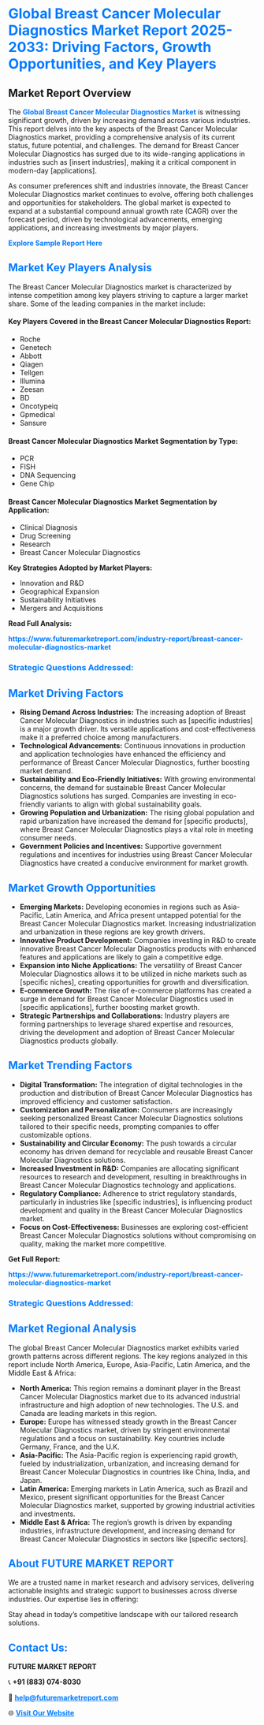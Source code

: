 <h1 style="color: #007BFF;">Global Breast Cancer Molecular Diagnostics Market Report 2025-2033: Driving Factors, Growth Opportunities, and Key Players</h1>

<section id="overview">
<h2>Market Report Overview</h2>
<p>The <a href="https://www.futuremarketreport.com/industry-report/breast-cancer-molecular-diagnostics-market" style="color: #007BFF; text-decoration: none;"><strong>Global Breast Cancer Molecular Diagnostics Market</strong></a> is witnessing significant growth, driven by increasing demand across various industries. This report delves into the key aspects of the Breast Cancer Molecular Diagnostics market, providing a comprehensive analysis of its current status, future potential, and challenges. The demand for Breast Cancer Molecular Diagnostics has surged due to its wide-ranging applications in industries such as [insert industries], making it a critical component in modern-day [applications].</p>
<p>As consumer preferences shift and industries innovate, the Breast Cancer Molecular Diagnostics market continues to evolve, offering both challenges and opportunities for stakeholders. The global market is expected to expand at a substantial compound annual growth rate (CAGR) over the forecast period, driven by technological advancements, emerging applications, and increasing investments by major players.</p>
</section>

<section id="overview">
<p><a href="https://www.futuremarketreport.com/request-sample/reportId=123146" style="color: #007BFF; text-decoration: none;"><strong>Explore Sample Report Here</strong></a></p>
</section>

<section id="key-players">
<h2 style="color: #007BFF;">Market Key Players Analysis</h2>
<p>The Breast Cancer Molecular Diagnostics market is characterized by intense competition among key players striving to capture a larger market share. Some of the leading companies in the market include:</p>
<h4>Key Players Covered in the Breast Cancer Molecular Diagnostics Report:</h4>
<ul><li>Roche</li><li>Genetech</li><li>Abbott</li><li>Qiagen</li><li>Tellgen</li><li>Illumina</li><li>Zeesan</li><li>BD</li><li>Oncotypeiq</li><li>Gpmedical</li><li>Sansure</li></ul>
<h4>Breast Cancer Molecular Diagnostics Market Segmentation by Type:</h4>
<ul><li>PCR</li><li>FISH</li><li>DNA Sequencing</li><li>Gene Chip</li></ul>

<h4>Breast Cancer Molecular Diagnostics Market Segmentation by Application:</h4>
<ul><li>Clinical Diagnosis</li><li>Drug Screening</li><li>Research</li><li>Breast Cancer Molecular Diagnostics</li></ul>
<p><strong>Key Strategies Adopted by Market Players:</strong></p>
<ul>
<li>Innovation and R&D</li>
<li>Geographical Expansion</li>
<li>Sustainability Initiatives</li>
<li>Mergers and Acquisitions</li>
</ul>
</section>

<section>
<p><strong>Read Full Analysis: </strong></p><a href="https://www.futuremarketreport.com/industry-report/breast-cancer-molecular-diagnostics-market" style="color: #007BFF; text-decoration: none;"><strong>https://www.futuremarketreport.com/industry-report/breast-cancer-molecular-diagnostics-market</strong></a>
<h3 style="color: #007BFF;">Strategic Questions Addressed:</h3>
</section>

<section id="driving-factors">
<h2 style="color: #007BFF;">Market Driving Factors</h2>
<ul>
<li><strong>Rising Demand Across Industries:</strong> The increasing adoption of Breast Cancer Molecular Diagnostics in industries such as [specific industries] is a major growth driver. Its versatile applications and cost-effectiveness make it a preferred choice among manufacturers.</li>
<li><strong>Technological Advancements:</strong> Continuous innovations in production and application technologies have enhanced the efficiency and performance of Breast Cancer Molecular Diagnostics, further boosting market demand.</li>
<li><strong>Sustainability and Eco-Friendly Initiatives:</strong> With growing environmental concerns, the demand for sustainable Breast Cancer Molecular Diagnostics solutions has surged. Companies are investing in eco-friendly variants to align with global sustainability goals.</li>
<li><strong>Growing Population and Urbanization:</strong> The rising global population and rapid urbanization have increased the demand for [specific products], where Breast Cancer Molecular Diagnostics plays a vital role in meeting consumer needs.</li>
<li><strong>Government Policies and Incentives:</strong> Supportive government regulations and incentives for industries using Breast Cancer Molecular Diagnostics have created a conducive environment for market growth.</li>
</ul>
</section>

<section id="growth-opportunities">
<h2 style="color: #007BFF;">Market Growth Opportunities</h2>
<ul>
<li><strong>Emerging Markets:</strong> Developing economies in regions such as Asia-Pacific, Latin America, and Africa present untapped potential for the Breast Cancer Molecular Diagnostics market. Increasing industrialization and urbanization in these regions are key growth drivers.</li>
<li><strong>Innovative Product Development:</strong> Companies investing in R&D to create innovative Breast Cancer Molecular Diagnostics products with enhanced features and applications are likely to gain a competitive edge.</li>
<li><strong>Expansion into Niche Applications:</strong> The versatility of Breast Cancer Molecular Diagnostics allows it to be utilized in niche markets such as [specific niches], creating opportunities for growth and diversification.</li>
<li><strong>E-commerce Growth:</strong> The rise of e-commerce platforms has created a surge in demand for Breast Cancer Molecular Diagnostics used in [specific applications], further boosting market growth.</li>
<li><strong>Strategic Partnerships and Collaborations:</strong> Industry players are forming partnerships to leverage shared expertise and resources, driving the development and adoption of Breast Cancer Molecular Diagnostics products globally.</li>
</ul>
</section>

<section id="trending-factors">
<h2 style="color: #007BFF;">Market Trending Factors</h2>
<ul>
<li><strong>Digital Transformation:</strong> The integration of digital technologies in the production and distribution of Breast Cancer Molecular Diagnostics has improved efficiency and customer satisfaction.</li>
<li><strong>Customization and Personalization:</strong> Consumers are increasingly seeking personalized Breast Cancer Molecular Diagnostics solutions tailored to their specific needs, prompting companies to offer customizable options.</li>
<li><strong>Sustainability and Circular Economy:</strong> The push towards a circular economy has driven demand for recyclable and reusable Breast Cancer Molecular Diagnostics solutions.</li>
<li><strong>Increased Investment in R&D:</strong> Companies are allocating significant resources to research and development, resulting in breakthroughs in Breast Cancer Molecular Diagnostics technology and applications.</li>
<li><strong>Regulatory Compliance:</strong> Adherence to strict regulatory standards, particularly in industries like [specific industries], is influencing product development and quality in the Breast Cancer Molecular Diagnostics market.</li>
<li><strong>Focus on Cost-Effectiveness:</strong> Businesses are exploring cost-efficient Breast Cancer Molecular Diagnostics solutions without compromising on quality, making the market more competitive.</li>
</ul>
</section>

<section>
<p><strong>Get Full Report: </strong></p><a href="https://www.futuremarketreport.com/industry-report/breast-cancer-molecular-diagnostics-market" style="color: #007BFF; text-decoration: none;"><strong>https://www.futuremarketreport.com/industry-report/breast-cancer-molecular-diagnostics-market</strong></a>
<h3 style="color: #007BFF;">Strategic Questions Addressed:</h3>
</section>


<section id="regional-analysis">
<h2 style="color: #007BFF;">Market Regional Analysis</h2>
<p>The global Breast Cancer Molecular Diagnostics market exhibits varied growth patterns across different regions. The key regions analyzed in this report include North America, Europe, Asia-Pacific, Latin America, and the Middle East & Africa:</p>
<ul>
<li><strong>North America:</strong> This region remains a dominant player in the Breast Cancer Molecular Diagnostics market due to its advanced industrial infrastructure and high adoption of new technologies. The U.S. and Canada are leading markets in this region.</li>
<li><strong>Europe:</strong> Europe has witnessed steady growth in the Breast Cancer Molecular Diagnostics market, driven by stringent environmental regulations and a focus on sustainability. Key countries include Germany, France, and the U.K.</li>
<li><strong>Asia-Pacific:</strong> The Asia-Pacific region is experiencing rapid growth, fueled by industrialization, urbanization, and increasing demand for Breast Cancer Molecular Diagnostics in countries like China, India, and Japan.</li>
<li><strong>Latin America:</strong> Emerging markets in Latin America, such as Brazil and Mexico, present significant opportunities for the Breast Cancer Molecular Diagnostics market, supported by growing industrial activities and investments.</li>
<li><strong>Middle East & Africa:</strong> The region’s growth is driven by expanding industries, infrastructure development, and increasing demand for Breast Cancer Molecular Diagnostics in sectors like [specific sectors].</li>
</ul>
</section>

<footer>
<h2 style="color: #007BFF;">About FUTURE MARKET REPORT</h2>
<p>We are a trusted name in market research and advisory services, delivering actionable insights and strategic support to businesses across diverse industries. Our expertise lies in offering:</p>

<p>Stay ahead in today’s competitive landscape with our tailored research solutions.</p>

<h2 style="color: #007BFF;">Contact Us:</h2>
<p><strong>FUTURE MARKET REPORT</strong></p>
<p>📞 <strong>+91 (883) 074-8030</strong></p>
<p>📧 <strong><a href="mailto:help@futuremarketreport.com" style="color: #007BFF;">help@futuremarketreport.com</a></strong></p>
<p>🌐 <strong><a href="https://www.futuremarketreport.com/" style="color: #007BFF;">Visit Our Website</a></strong></p>
</footer>